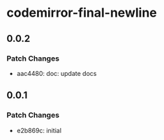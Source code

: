 # codemirror-final-newline

## 0.0.2

### Patch Changes

- aac4480: doc: update docs

## 0.0.1

### Patch Changes

- e2b869c: initial
